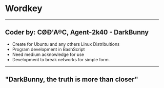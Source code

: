 # Wordkey

  --------------------------------------------------
  Coder by: CØÐ'A®C, Agent-2k40 - DarkBunny
  --------------------------------------------------

  - Create for Ubuntu and any others Linux Distribuitions
  - Program development in BashScript
  - Need medium acknowledge for use
  - Development to break networks for simple form.

  --------------------------------------------------
  "DarkBunny, the truth is more than closer"
  --------------------------------------------------
